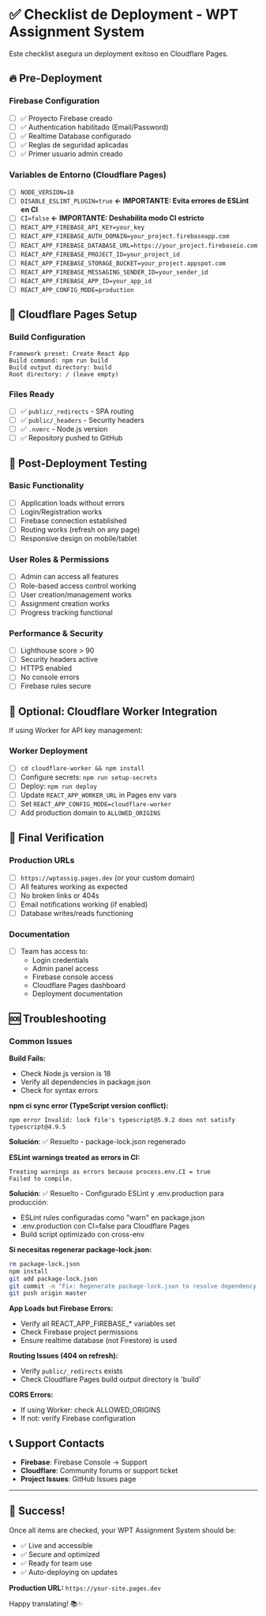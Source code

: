# ✅ Checklist de Deployment - WPT Assignment System

Este checklist asegura un deployment exitoso en Cloudflare Pages.

## 🔥 Pre-Deployment

### Firebase Configuration
- [ ] ✅ Proyecto Firebase creado
- [ ] ✅ Authentication habilitado (Email/Password)
- [ ] ✅ Realtime Database configurado
- [ ] ✅ Reglas de seguridad aplicadas
- [ ] ✅ Primer usuario admin creado

### Variables de Entorno (Cloudflare Pages)
- [ ] `NODE_VERSION=18`
- [ ] `DISABLE_ESLINT_PLUGIN=true` **← IMPORTANTE: Evita errores de ESLint en CI**
- [ ] `CI=false` **← IMPORTANTE: Deshabilita modo CI estricto**
- [ ] `REACT_APP_FIREBASE_API_KEY=your_key`
- [ ] `REACT_APP_FIREBASE_AUTH_DOMAIN=your_project.firebaseapp.com`
- [ ] `REACT_APP_FIREBASE_DATABASE_URL=https://your_project.firebaseio.com`
- [ ] `REACT_APP_FIREBASE_PROJECT_ID=your_project_id`
- [ ] `REACT_APP_FIREBASE_STORAGE_BUCKET=your_project.appspot.com`
- [ ] `REACT_APP_FIREBASE_MESSAGING_SENDER_ID=your_sender_id`
- [ ] `REACT_APP_FIREBASE_APP_ID=your_app_id`
- [ ] `REACT_APP_CONFIG_MODE=production`

## 🚀 Cloudflare Pages Setup

### Build Configuration
```
Framework preset: Create React App
Build command: npm run build
Build output directory: build
Root directory: / (leave empty)
```

### Files Ready
- [ ] ✅ `public/_redirects` - SPA routing
- [ ] ✅ `public/_headers` - Security headers
- [ ] ✅ `.nvmrc` - Node.js version
- [ ] ✅ Repository pushed to GitHub

## 🧪 Post-Deployment Testing

### Basic Functionality
- [ ] Application loads without errors
- [ ] Login/Registration works
- [ ] Firebase connection established
- [ ] Routing works (refresh on any page)
- [ ] Responsive design on mobile/tablet

### User Roles & Permissions
- [ ] Admin can access all features
- [ ] Role-based access control working
- [ ] User creation/management works
- [ ] Assignment creation works
- [ ] Progress tracking functional

### Performance & Security
- [ ] Lighthouse score > 90
- [ ] Security headers active
- [ ] HTTPS enabled
- [ ] No console errors
- [ ] Firebase rules secure

## 🔧 Optional: Cloudflare Worker Integration

If using Worker for API key management:

### Worker Deployment
- [ ] `cd cloudflare-worker && npm install`
- [ ] Configure secrets: `npm run setup-secrets`
- [ ] Deploy: `npm run deploy`
- [ ] Update `REACT_APP_WORKER_URL` in Pages env vars
- [ ] Set `REACT_APP_CONFIG_MODE=cloudflare-worker`
- [ ] Add production domain to `ALLOWED_ORIGINS`

## 🎯 Final Verification

### Production URLs
- [ ] `https://wptassig.pages.dev` (or your custom domain)
- [ ] All features working as expected
- [ ] No broken links or 404s
- [ ] Email notifications working (if enabled)
- [ ] Database writes/reads functioning

### Documentation
- [ ] Team has access to:
  - Login credentials
  - Admin panel access
  - Firebase console access
  - Cloudflare Pages dashboard
  - Deployment documentation

## 🆘 Troubleshooting

### Common Issues

**Build Fails:**
- Check Node.js version is 18
- Verify all dependencies in package.json
- Check for syntax errors

**npm ci sync error (TypeScript version conflict):**
```
npm error Invalid: lock file's typescript@5.9.2 does not satisfy typescript@4.9.5
```
**Solución**: ✅ Resuelto - package-lock.json regenerado

**ESLint warnings treated as errors in CI:**
```
Treating warnings as errors because process.env.CI = true
Failed to compile.
```
**Solución**: ✅ Resuelto - Configurado ESLint y .env.production para producción:
- ESLint rules configuradas como "warn" en package.json
- .env.production con CI=false para Cloudflare Pages
- Build script optimizado con cross-env

**Si necesitas regenerar package-lock.json:**
```bash
rm package-lock.json
npm install
git add package-lock.json
git commit -m "Fix: Regenerate package-lock.json to resolve dependency conflicts"
git push origin master
```

**App Loads but Firebase Errors:**
- Verify all REACT_APP_FIREBASE_* variables set
- Check Firebase project permissions
- Ensure realtime database (not Firestore) is used

**Routing Issues (404 on refresh):**
- Verify `public/_redirects` exists
- Check Cloudflare Pages build output directory is 'build'

**CORS Errors:**
- If using Worker: check ALLOWED_ORIGINS
- If not: verify Firebase configuration

## 📞 Support Contacts

- **Firebase**: Firebase Console -> Support
- **Cloudflare**: Community forums or support ticket
- **Project Issues**: GitHub Issues page

---

## 🎉 Success!

Once all items are checked, your WPT Assignment System should be:
- ✅ Live and accessible
- ✅ Secure and optimized  
- ✅ Ready for team use
- ✅ Auto-deploying on updates

**Production URL:** `https://your-site.pages.dev`

Happy translating! 📚✨
